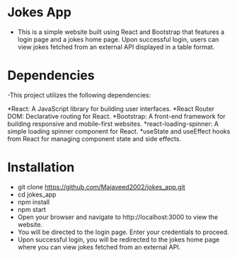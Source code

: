 # Jokes App

- This is a simple website built using React and Bootstrap that features a login page and a jokes home page. Upon successful login, users can view jokes fetched from an external API displayed in a table format.


# Dependencies
-This project utilizes the following dependencies:

*React: A JavaScript library for building user interfaces.
*React Router DOM: Declarative routing for React.
*Bootstrap: A front-end framework for building responsive and mobile-first websites.
*react-loading-spinner: A simple loading spinner component for React.
*useState and useEffect hooks from React for managing component state and side effects.

# Installation
- git clone https://github.com/Majaveed2002/jokes_app.git
- cd jokes_app
- npm install
- npm start
- Open your browser and navigate to http://localhost:3000 to view the website.
- You will be directed to the login page. Enter your credentials to proceed.
- Upon successful login, you will be redirected to the jokes home page where you can view jokes fetched from an external API.





